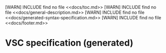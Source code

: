 [WARN] INCLUDE find no file <<docs/toc.md>>
[WARN] INCLUDE find no file <<docs/general-description.md>>
[WARN] INCLUDE find no file <<docs/generated-syntax-specification.md>>
[WARN] INCLUDE find no file <<docs/footer.md>>
# VSC specification (generated)

